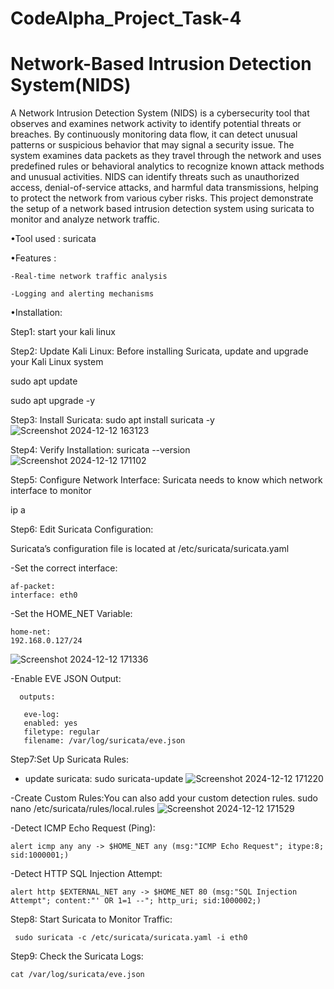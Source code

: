 # CodeAlpha_Project_Task-4
# Network-Based Intrusion Detection System(NIDS)
A Network Intrusion Detection System (NIDS) is a cybersecurity tool that observes and examines network activity to identify potential threats or breaches. By continuously monitoring data flow, it can detect unusual patterns or suspicious behavior that may signal a security issue. The system examines data packets as they travel through the network and uses predefined rules or behavioral analytics to recognize known attack methods and unusual activities. NIDS can identify threats such as unauthorized access, denial-of-service attacks, and harmful data transmissions, helping to protect the network from various cyber risks.
This project demonstrate the setup of a network based intrusion detection system using suricata to monitor and analyze network traffic.
  
  •Tool used : suricata 
  
  •Features : 
    
    -Real-time network traffic analysis
    
    -Logging and alerting mechanisms

 •Installation:
 
  Step1: start your kali linux
  
  Step2: Update Kali Linux:
  Before installing Suricata, update and upgrade your Kali Linux system
 
  sudo apt update
  
  sudo apt upgrade -y
 
  Step3: Install Suricata: sudo apt install suricata -y
  ![Screenshot 2024-12-12 163123](https://github.com/user-attachments/assets/66b49428-17e6-4f70-837e-08c1cf355259)
 
  Step4: Verify Installation: suricata --version
  ![Screenshot 2024-12-12 171102](https://github.com/user-attachments/assets/cd4048e6-7ed6-4cd9-a44f-dc338ac7e286)

  Step5: Configure Network Interface: Suricata needs to know which network interface to monitor
 
  ip a
 
  Step6: Edit Suricata Configuration:
 
  Suricata’s configuration file is located at /etc/suricata/suricata.yaml
 
  -Set the correct interface:
    
    af-packet:
    interface: eth0
    
  -Set the HOME_NET Variable:
    
    home-net:
    192.168.0.127/24
   ![Screenshot 2024-12-12 171336](https://github.com/user-attachments/assets/985b6fae-b55c-4be9-a0b2-46322a777459)

  -Enable EVE JSON Output:
     
      outputs:
      
       eve-log:
       enabled: yes
       filetype: regular 
       filename: /var/log/suricata/eve.json
       
   Step7:Set Up Suricata Rules:
  
   - update suricata:
      sudo suricata-update
     ![Screenshot 2024-12-12 171220](https://github.com/user-attachments/assets/eb7bfeb7-85e1-4c26-bb4a-b2635f4fbe97)

  -Create Custom Rules:You can also add your custom detection rules.
     sudo nano /etc/suricata/rules/local.rules
     ![Screenshot 2024-12-12 171529](https://github.com/user-attachments/assets/135eb06c-23ed-4d9c-9d81-bbb759e5e4ae)

  -Detect ICMP Echo Request (Ping):
    
    alert icmp any any -> $HOME_NET any (msg:"ICMP Echo Request"; itype:8; sid:1000001;)

  -Detect HTTP SQL Injection Attempt:
    
    alert http $EXTERNAL_NET any -> $HOME_NET 80 (msg:"SQL Injection Attempt"; content:"' OR 1=1 --"; http_uri; sid:1000002;)

  Step8: Start Suricata to Monitor Traffic: 
    
     sudo suricata -c /etc/suricata/suricata.yaml -i eth0

  Step9: Check the Suricata Logs:
    
    cat /var/log/suricata/eve.json
    


